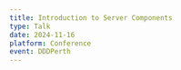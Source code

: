 ```yaml
---
title: Introduction to Server Components
type: Talk
date: 2024-11-16
platform: Conference
event: DDDPerth
---
```

